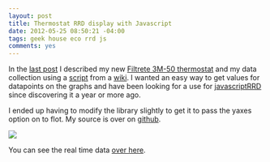 ```yaml
--- 
layout: post
title: Thermostat RRD display with Javascript
date: 2012-05-25 08:50:21 -04:00
tags: geek house eco rrd js
comments: yes
---
```

In the [last post](/2012/05/20/tweeting-thermostat/) I described my new [Filtrete 3M-50 thermostat](http://www.homedepot.com/buy/electrical-home-automation-security-home-automation-climate-control/filtrete-7-day-touchscreen-wifi-enabled-programmable-thermostat-with-backlight-182800.html) and my data collection using a [script](http://central.isaroach.com/wiki/index.php/Perl#Poller) from a [wiki](http://central.isaroach.com/wiki/index.php/Main_Page).  I wanted an easy way to get values for datapoints on the graphs and have been looking for a use for [javascriptRRD](http://javascriptrrd.sourceforge.net/) since discovering it a year or more ago.

I ended up having to modify the library slightly to get it to pass the yaxes option on to flot.  My source is over on [github](https://github.com/mikegrb/jsrrdthermostat).

<img src="/images/2012/jsthermrrd.png" />

You can see the real time data [over here](http://thegrebs.com/~michael/thermostat/jsrrd.html).

